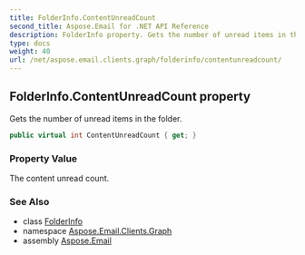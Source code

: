```yaml
---
title: FolderInfo.ContentUnreadCount
second_title: Aspose.Email for .NET API Reference
description: FolderInfo property. Gets the number of unread items in the folder
type: docs
weight: 40
url: /net/aspose.email.clients.graph/folderinfo/contentunreadcount/
---
```

## FolderInfo.ContentUnreadCount property

Gets the number of unread items in the folder.

```csharp
public virtual int ContentUnreadCount { get; }
```

### Property Value

The content unread count.

### See Also

* class [FolderInfo](../)
* namespace [Aspose.Email.Clients.Graph](../../folderinfo/)
* assembly [Aspose.Email](../../../)


